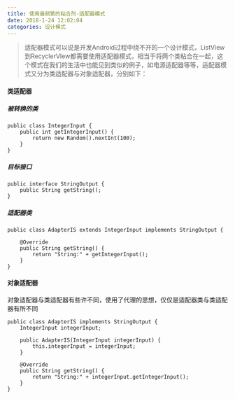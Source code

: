 ```yaml
---
title: 使用最频繁的粘合剂-适配器模式
date: 2018-1-24 12:02:04
categories: 设计模式
---
```


> 适配器模式可以说是开发Android过程中绕不开的一个设计模式，ListView到RecyclerVIew都需要使用适配器模式，相当于将两个类粘合在一起，这个模式在我们的生活中也能见到类似的例子，如电源适配器等等，适配器模式又分为类适配器与对象适配器，分别如下：

#### 类适配器

##### 被转换的类

```
public class IntegerInput {
    public int getIntegerInput() {
        return new Random().nextInt(100);
    }
}
```

##### 目标接口

```
public interface StringOutput {
    public String getString();
}
```

##### 适配器类

```
public class AdapterIS extends IntegerInput implements StringOutput {

    @Override
    public String getString() {
        return "String:" + getIntegerInput();
    }
}
```

#### 对象适配器

对象适配器与类适配器有些许不同，使用了代理的思想，仅仅是适配器类与类适配器有所不同

```
public class AdapterIS implements StringOutput {
    IntegerInput integerInput;

    public AdapterIS(IntegerInput integerInput) {
        this.integerInput = integerInput;
    }

    @Override
    public String getString() {
        return "String:" + integerInput.getIntegerInput();
    }
}
```


